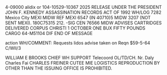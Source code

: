 4-09000 alidix or
104-10529-10367 2025 RELEASE UNDER THE PRESIDENT JOHN F. KENNEDY ASSASSINATION RECORDS ACT OF 1992
WH/LOG
7282
Mexico City
MEXI
MIDW
REF
MEXI 6547 (IN 40710)5
MIDW 3207 (NOT SENT MEXI).
180C75315 212.
-SIG CEN
76566
MIDW ADVISES CARTRIDGES DELIVERED CORPUS CHRISTI 1 OCTOBER
ONE BUX FIFTY POUNDS CARGO 64-M51104 DIF
END OF MESSAGE

action
WH/COMMENT: Requests lidos advise taken on Reqn $59-5-64
C/WII/3

WILLIAM E BROOKS
CHIEF WH SUPPORT
Telecoord
OL/TD/CH. Nr. Daly
Charles Fai
CHARLES FREINER
CUTEE MIE LOGISTICS
REPRODUCTION BY OTHER THAN THE ISSUING OFFICE IS PROHIBITED.
